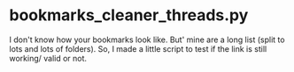 # bookmarks_cleaner_threads.py
I don't know how your bookmarks look like.
But' mine are a long list (split to lots and lots of folders).
So, I made a little script to test if the link is still working/ valid or not.

